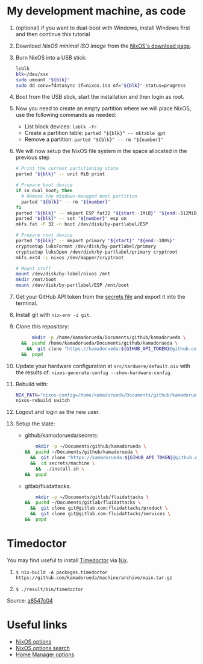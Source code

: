 # My development machine, as code

1. (optional) if you want to dual-boot with Windows,
    install Windows first and then continue this tutorial

1. Download _NixOS minimal ISO image_ from the
    [NixOS's download page](https://nixos.org/download).

1. Burn NixOS into a USB stick:

    ```bash
    lsblk
    blk=/dev/xxx
    sudo umount "${blk}"
    sudo dd conv=fdatasync if=nixos.iso of="${blk}" status=progress
    ```

1. Boot from the USB stick, start the installation and then login as root.

1. Now you need to create an empty partition
    where we will place NixOS,
    use the following commands as needed:

    - List block devices: `lsblk -fr`
    - Create a partition table: `parted "${blk}" -- mktable gpt`
    - Remove a partition: `parted "${blk}" -- rm "${number}"`

1. We will now setup the NixOS file system
    in the space allocated in the previous step

    ```bash
    # Print the current partitioning state
    parted "${blk}" -- unit MiB print

    # Prepare boot device
    if in_dual_boot; then
      # Remove the Windows-managed boot partition
      parted "${blk}" -- rm "${number}"
    fi
    parted "${blk}" -- mkpart ESP fat32 "${start:-1MiB}" "${end:-512MiB}"
    parted "${blk}" -- set "${number}" esp on
    mkfs.fat -F 32 -n boot /dev/disk/by-partlabel/ESP

    # Prepare root device
    parted "${blk}" -- mkpart primary "${start}" "${end:-100%}"
    cryptsetup luksFormat /dev/disk/by-partlabel/primary
    cryptsetup luksOpen /dev/disk/by-partlabel/primary cryptroot
    mkfs.ext4 -L nixos /dev/mapper/cryptroot

    # Mount stuff
    mount /dev/disk/by-label/nixos /mnt
    mkdir /mnt/boot
    mount /dev/disk/by-partlabel/ESP /mnt/boot
    ```

1. Get your GitHub API token from the
    [secrets file](https://github.com/kamadorueda/secrets/blob/master/machine/secrets.sh)
    and export it into the terminal.

1. Install git with `nix-env -i git`.

1. Clone this repository:

    ```bash
          mkdir -p /home/kamadorueda/Documents/github/kamadorueda \
      &&  pushd /home/kamadorueda/Documents/github/kamadorueda \
        &&  git clone "https://kamadorueda:${GIHUB_API_TOKEN}@github.com/kamadorueda/machine" \
      &&  popd
    ```

1. Update your hardware configuration at `src/hardware/default.nix`
    with the results of: `nixos-generate-config --show-hardware-config`.

1. Rebuild with:

    ```bash
    NIX_PATH="nixos-config=/home/kamadorueda/Documents/github/kamadorueda/machine/configuration.nix:${NIX_PATH}" \
    nixos-rebuild switch
    ```

1. Logout and login as the new user.

1. Setup the state:

    - github/kamadorueda/secrets:

      ```bash
          mkdir -p ~/Documents/github/kamadorueda \
      &&  pushd ~/Documents/github/kamadorueda \
        &&  git clone "https://kamadorueda:${GIHUB_API_TOKEN}@github.com/kamadorueda/secrets" \
        &&  cd secrets/machine \
          &&  ./install.sh \
      &&  popd
      ```

    - gitlab/fluidattacks:

      ```bash
          mkdir -p ~/Documents/gitlab/fluidattacks \
      &&  pushd ~/Documents/gitlab/fluidattacks \
        &&  git clone git@gitlab.com:fluidattacks/product \
        &&  git clone git@gitlab.com:fluidattacks/services \
      &&  popd
      ```

# Timedoctor

You may find useful to install [Timedoctor](https://www.timedoctor.com/)
via [Nix](https://nixos.org).

1. `$ nix-build -A packages.timedoctor https://github.com/kamadorueda/machine/archive/main.tar.gz`

2. `$ ./result/bin/timedoctor`

Source: [a8547c04](https://github.com/kamadorueda/machine/commit/a8547c048cfe34bc78475a8c8621b226426b81ab)

# Useful links

- [NixOS options](https://nixos.org/manual/nixos/stable/options.html)
- [NixOS options search](https://search.nixos.org/options)
- [Home Manager options](https://nix-community.github.io/home-manager/options.html)
